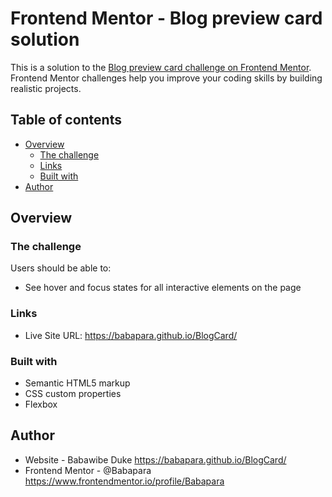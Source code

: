 # Frontend Mentor - Blog preview card solution

This is a solution to the [Blog preview card challenge on Frontend Mentor](https://www.frontendmentor.io/challenges/blog-preview-card-ckPaj01IcS). Frontend Mentor challenges help you improve your coding skills by building realistic projects. 

## Table of contents

- [Overview](#overview)
  - [The challenge](#the-challenge)
  - [Links](#links)
  - [Built with](#built-with)
- [Author](#author)



## Overview

### The challenge

Users should be able to:

- See hover and focus states for all interactive elements on the page

### Links
- Live Site URL:  https://babapara.github.io/BlogCard/



### Built with

- Semantic HTML5 markup
- CSS custom properties
- Flexbox

## Author

- Website -         Babawibe Duke  https://babapara.github.io/BlogCard/
- Frontend Mentor - @Babapara      https://www.frontendmentor.io/profile/Babapara


